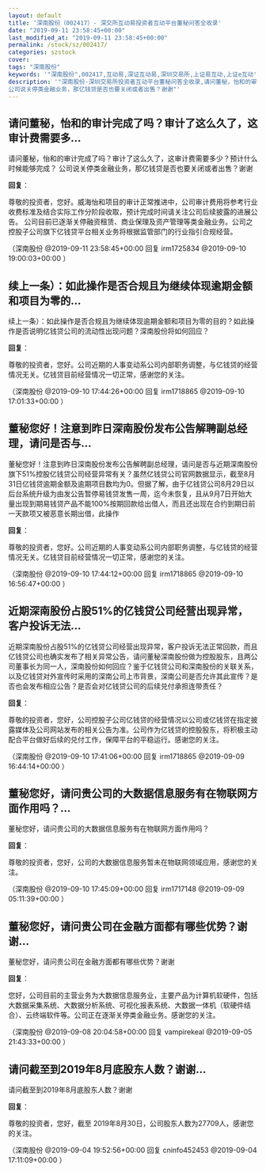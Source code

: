 ```yaml
---
layout: default
title: '深南股份（002417）- 深交所互动易投资者互动平台董秘问答全收录'
date: "2019-09-11 23:58:45+00:00"
last_modified_at: "2019-09-11 23:58:45+00:00"
permalink: /stock/sz/002417/
categories: szstock
cover: 
tags: "深南股份"
keywords: '"深南股份",002417,互动易,深证互动易,深圳交易所,上证易互动,上证e互动'
description: '"深南股份-深圳交易所投资者互动平台董秘问答全收录,请问董秘，怡和的审计完成了吗？审计了这么久了，这审计费需要多少？预计什么时候能够完成？
公司说关停类金融业务，那亿钱贷是否也要关闭或者出售？谢谢"'
---
```


## 请问董秘，怡和的审计完成了吗？审计了这么久了，这审计费需要多...

请问董秘，怡和的审计完成了吗？审计了这么久了，这审计费需要多少？预计什么时候能够完成？
公司说关停类金融业务，那亿钱贷是否也要关闭或者出售？谢谢

**回复**：

尊敬的投资者，您好。威海怡和项目的审计正常推进中，公司审计费用将参考行业收费标准及结合实际工作分阶段收取，预计完成时间请关注公司后续披露的进展公告。
公司目前已逐渐关停融资租赁、商业保理及资产管理等类金融业务。公司之控股子公司旗下亿钱贷平台相关业务将根据监管部门的行业指引合规经营。 

（深南股份  @2019-09-11 23:58:45+00:00 回复 irm1725834  @2019-09-10 19:00:03+00:00 ）

## 续上一条）：如此操作是否合规且为继续体现逾期金额和项目为零的...

续上一条）：如此操作是否合规且为继续体现逾期金额和项目为零的目的？如此操作是否说明亿钱贷公司的流动性出现问题？深南股份将如何回应？

**回复**：

尊敬的投资者，您好。公司近期的人事变动系公司内部职务调整，与亿钱贷的经营情况无关。亿钱贷目前经营情况一切正常，感谢您的关注。 

（深南股份  @2019-09-10 17:44:26+00:00 回复 irm1718865  @2019-09-10 17:01:33+00:00 ）

## 董秘您好！注意到昨日深南股份发布公告解聘副总经理，请问是否与...

董秘您好！注意到昨日深南股份发布公告解聘副总经理，请问是否与近期深南股份旗下51%控股亿钱贷公司经营异常有关？虽然亿钱贷公司官网数据显示，截至8月31日亿钱贷逾期金额及逾期项目数均为0。但据了解，由于亿钱贷公司8月29日以后台系统升级为由发公告暂停易钱贷发售一周，迄今未恢复，且从9月7日开始大量出现到期易钱贷产品不能100%按期回款给出借人，而且还出现在合约到期日前一天款项又被恶意长期出借，此操作

**回复**：

尊敬的投资者，您好。公司近期的人事变动系公司内部职务调整，与亿钱贷的经营情况无关。亿钱贷目前经营情况一切正常，感谢您的关注。 

（深南股份  @2019-09-10 17:44:12+00:00 回复 irm1718865  @2019-09-10 16:56:47+00:00 ）

## 近期深南股份占股51%的亿钱贷公司经营出现异常，客户投诉无法...

近期深南股份占股51%的亿钱贷公司经营出现异常，客户投诉无法正常回款，而且亿钱贷公司也确实发布了相关异常公告，请问董秘深南股份做为控股股东，且两公司董事长为同一人，深南股份如何回应？鉴于亿钱贷公司和深南股份的关联关系，以及亿钱贷对外宣传时采用的深南公司上市背景，深南公司是否允许其此宣传？是否也会发布相应公告？是否会对亿钱贷公司的后续兑付承担连带责任？

**回复**：

尊敬的投资者，您好，公司控股子公司亿钱贷的经营情况以公司或亿钱贷在指定披露媒体及公司网站发布的相关公告为准。公司作为亿钱贷的控股股东，将积极主动配合平台做好后续的兑付工作，保障平台的平稳运行。感谢您的关注。 

（深南股份  @2019-09-10 17:41:06+00:00 回复 irm1718865  @2019-09-09 16:44:14+00:00 ）

## 董秘您好，请问贵公司的大数据信息服务有在物联网方面作用吗？...

董秘您好，请问贵公司的大数据信息服务有在物联网方面作用吗？

**回复**：

尊敬的投资者，您好，公司的大数据信息服务暂未在物联网领域应用，感谢您的关注。 

（深南股份  @2019-09-10 17:45:09+00:00 回复 irm1717148  @2019-09-09 05:11:39+00:00 ）

## 董秘您好，请问贵公司在金融方面都有哪些优势？谢谢...

董秘您好，请问贵公司在金融方面都有哪些优势？谢谢

**回复**：

您好，公司目前的主营业务为大数据信息服务业，主要产品为计算机软硬件，包括大数据采集系统、大数据分析系统、可视化报表系统、大数据一体机（软硬件结合）、云终端软件等。公司正在逐渐关停类金融业务。感谢您的关注。 

（深南股份  @2019-09-08 20:04:58+00:00 回复 vampirekeal  @2019-09-05 21:43:33+00:00 ）

## 请问截至到2019年8月底股东人数？谢谢...

请问截至到2019年8月底股东人数？谢谢

**回复**：

尊敬的投资者，您好，截至 2019年8月30日，公司股东人数为27709人，感谢您的关注。 

（深南股份  @2019-09-04 19:52:56+00:00 回复 cninfo452453  @2019-09-04 17:11:09+00:00 ）

